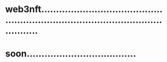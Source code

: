 # web3nft.........................................................................................................
# soon.....................................

